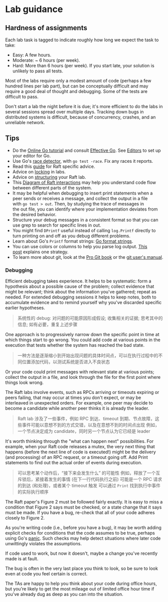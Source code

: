 # Lab guidance
## Hardness of assignments
Each lab task is tagged to indicate roughly how long we expect the task to take:

- Easy: A few hours.
- Moderate: ~ 6 hours (per week).
- Hard: More than 6 hours (per week). If you start late, your solution is unlikely to pass all tests.

Most of the labs require only a modest amount of code (perhaps a few hundred lines per lab part), but can be conceptually difficult and may require a good deal of thought and debugging. Some of the tests are difficult to pass.

Don't start a lab the night before it is due; it's more efficient to do the labs in several sessions spread over multiple days. Tracking down bugs in distributed systems is difficult, because of concurrency, crashes, and an unreliable network.

## Tips

- Do the [Online Go tutorial](http://tour.golang.org/) and consult [Effective Go](https://golang.org/doc/effective_go.html). See [Editors](https://golang.org/doc/editors.html) to set up your editor for Go.
- Use Go's [race detector](https://blog.golang.org/race-detector), with `go test -race`. Fix any races it reports.
- Read this [guide](https://thesquareplanet.com/blog/students-guide-to-raft/) for Raft specific advice.
- Advice on [locking](http://nil.csail.mit.edu/6.5840/2023/labs/raft-locking.txt) in labs.
- Advice on [structuring](http://nil.csail.mit.edu/6.5840/2023/labs/raft-structure.txt) your Raft lab.
- This [Diagram of Raft interactions](http://nil.csail.mit.edu/6.5840/2023/notes/raft_diagram.pdf) may help you understand code flow between different parts of the system.
- It may be helpful when debugging to insert print statements when a peer sends or receives a message, and collect the output in a file with `go test > out`. Then, by studying the trace of messages in the out file, you can identify where your implementation deviates from the desired behavior.
- Structure your debug messages in a consistent format so that you can use grep to search for specific lines in out.
- You might find `DPrintf` useful instead of calling `log.Printf` directly to turn printing on and off as you debug different problems.
- Learn about Go's `Printf` format strings: [Go format strings](https://golang.org/pkg/fmt/).
- You can use colors or columns to help you parse log output. [This post](https://blog.josejg.com/debugging-pretty/) explains one strategy.
- To learn more about git, look at the [Pro Git book](https://git-scm.com/book/en/v2) or the [git user's manual](http://www.kernel.org/pub/software/scm/git/docs/user-manual.html).

### Debugging
Efficient debugging takes experience. It helps to be systematic: form a hypothesis about a possible cause of the problem; collect evidence that might be relevant; think about the information you've gathered; repeat as needed. For extended debugging sessions it helps to keep notes, both to accumulate evidence and to remind yourself why you've discarded specific earlier hypotheses.
>  系统性的 debug: 对问题的可能原因形成假设; 收集相关的证据; 思考其中的信息; 如有必要，重复上述步骤

One approach is to progressively narrow down the specific point in time at which things start to go wrong. You could add code at various points in the execution that tests whether the system has reached the bad state. 
>  一种方法是逐渐缩小到开始出现问题的具体时间点，可以在执行过程中的不同位置添加代码，以测试系统是否进入不良状态

Or your code could print messages with relevant state at various points; collect the output in a file, and look through the file for the first point where things look wrong.

The Raft labs involve events, such as RPCs arriving or timeouts expiring or peers failing, that may occur at times you don't expect, or may be interleaved in unexpected orders. For example, one peer may decide to become a candidate while another peer thinks it is already the leader. 
>  Raft lab 涉及了一些事件，例如 RPC 到达、timeout 到期、节点故障，这些事件可能以意想不到的方式交错，以及在意想不到的时间点出现
>  例如，一个节点决定成为 candidate，同时另一个节点认为它已经是 leader

It's worth thinking through the "what can happen next" possibilities. For example, when your Raft code releases a mutex, the very next thing that happens (before the next line of code is executed!) might be the delivery (and processing) of an RPC request, or a timeout going off. Add Print statements to find out the actual order of events during execution.
>  可以思考某个动作后，“接下来会发生什么” 的可能性
>  例如，释放了一个互斥锁后，紧接着发生的事情 (在下一行代码执行之前) 可能是一个 RPC 请求的到达 (和处理)，或者某个 timeout 触发
>  可以通过 `Print` 找到执行中事件的实际执行顺序

The Raft paper's Figure 2 must be followed fairly exactly. It is easy to miss a condition that Figure 2 says must be checked, or a state change that it says must be made. If you have a bug, re-check that all of your code adheres closely to Figure 2.

As you're writing code (i.e., before you have a bug), it may be worth adding explicit checks for conditions that the code assumes to be true, perhaps using Go's [panic](https://gobyexample.com/panic). Such checks may help detect situations where later code unwittingly violates the assumptions.

If code used to work, but now it doesn't, maybe a change you've recently made is at fault.

The bug is often in the very last place you think to look, so be sure to look even at code you feel certain is correct.

The TAs are happy to help you think about your code during office hours, but you're likely to get the most mileage out of limited office hour time if you've already dug as deep as you can into the situation.